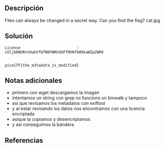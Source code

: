 ## Descripción
Files can always be changed in a secret way. Can you find the flag? cat.jpg
## Solución
```
License                         : cGljb0NURnt0aGVfbTN0YWRhdGFfMXNfbW9kaWZpZWR9


picoCTF{the_m3tadata_1s_modified}
```

## Notas adicionales
+ primero con wget descargamos la imagen
+ intentamos un string con grep no funciono un binwalk y tampoco
+ asi que revisamos los metadatos con exiftool
+ y al estar revisando los datos nos encontramos con una licencia encriptada 
+ asique la copiamos y desencriptamos
+ y asi conseguimos la bandera
## Referencias
